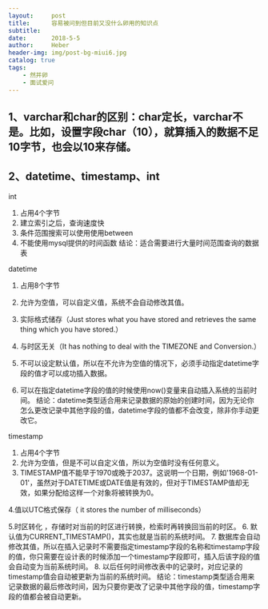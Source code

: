 ```yaml
---
layout:     post
title:      容易被问到但目前又没什么卵用的知识点
subtitle:   
date:       2018-5-5
author:     Heber
header-img: img/post-bg-miui6.jpg
catalog: true
tags:
    - 然并卵
    - 面试爱问
---
```



## 1、varchar和char的区别：char定长，varchar不是。比如，设置字段char（10），就算插入的数据不足10字节，也会以10来存储。

## 2、datetime、timestamp、int
int
1. 占用4个字节
2. 建立索引之后，查询速度快
3. 条件范围搜索可以使用使用between
4. 不能使用mysql提供的时间函数
结论：适合需要进行大量时间范围查询的数据表

datetime
1. 占用8个字节
2. 允许为空值，可以自定义值，系统不会自动修改其值。

3. 实际格式储存（Just stores what you have stored and retrieves the same thing which you have stored.）

4. 与时区无关（It has nothing to deal with the TIMEZONE and Conversion.）
5. 不可以设定默认值，所以在不允许为空值的情况下，必须手动指定datetime字段的值才可以成功插入数据。
6. 可以在指定datetime字段的值的时候使用now()变量来自动插入系统的当前时间。
结论：datetime类型适合用来记录数据的原始的创建时间，因为无论你怎么更改记录中其他字段的值，datetime字段的值都不会改变，除非你手动更改它。
 
timestamp
1. 占用4个字节
2. 允许为空值，但是不可以自定义值，所以为空值时没有任何意义。
3. TIMESTAMP值不能早于1970或晚于2037。这说明一个日期，例如'1968-01-01'，虽然对于DATETIME或DATE值是有效的，但对于TIMESTAMP值却无效，如果分配给这样一个对象将被转换为0。

4.值以UTC格式保存（ it stores the number of milliseconds）

5.时区转化 ，存储时对当前的时区进行转换，检索时再转换回当前的时区。
6. 默认值为CURRENT_TIMESTAMP()，其实也就是当前的系统时间。
7. 数据库会自动修改其值，所以在插入记录时不需要指定timestamp字段的名称和timestamp字段的值，你只需要在设计表的时候添加一个timestamp字段即可，插入后该字段的值会自动变为当前系统时间。
8. 以后任何时间修改表中的记录时，对应记录的timestamp值会自动被更新为当前的系统时间。
结论：timestamp类型适合用来记录数据的最后修改时间，因为只要你更改了记录中其他字段的值，timestamp字段的值都会被自动更新。